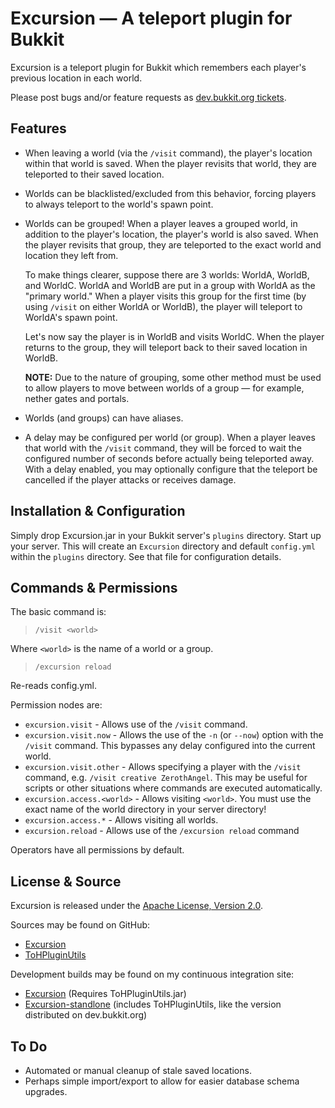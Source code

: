 # Excursion &mdash; A teleport plugin for Bukkit #

Excursion is a teleport plugin for Bukkit which remembers each player's previous location in each world.

Please post bugs and/or feature requests as [dev.bukkit.org tickets](http://dev.bukkit.org/server-mods/excursion/tickets/).

## Features ##

*   When leaving a world (via the `/visit` command), the player's location within that world is saved. When the player revisits that world, they are teleported to their saved location.

*   Worlds can be blacklisted/excluded from this behavior, forcing players to always teleport to the world's spawn point.

*   Worlds can be grouped! When a player leaves a grouped world, in addition to the player's location, the player's world is also saved. When the player revisits that group, they are teleported to the exact world and location they left from.

    To make things clearer, suppose there are 3 worlds: WorldA, WorldB, and
WorldC. WorldA and WorldB are put in a group with WorldA as the "primary world."
When a player visits this group for the first time (by using `/visit` on either
WorldA or WorldB), the player will teleport to WorldA's spawn point.

    Let's now say the player is in WorldB and visits WorldC. When the player returns to the group, they will teleport back to their saved location in WorldB.

    **NOTE:** Due to the nature of grouping, some other method must be used to allow players to move between worlds of a group &mdash; for example, nether gates and portals.

*   Worlds (and groups) can have aliases.

*   A delay may be configured per world (or group). When a player leaves that
    world with the `/visit` command, they will be forced to wait the configured
    number of seconds before actually being teleported away. With a delay
    enabled, you may optionally configure that the teleport be cancelled
    if the player attacks or receives damage.

## Installation & Configuration ##

Simply drop Excursion.jar in your Bukkit server's `plugins` directory. Start up your server. This will create an `Excursion` directory and default `config.yml` within the `plugins` directory. See that file for configuration details.

## Commands & Permissions ##

The basic command is:

> `/visit <world>`

Where `<world>` is the name of a world or a group.

> `/excursion reload`

Re-reads config.yml.

Permission nodes are:

*   `excursion.visit` - Allows use of the `/visit` command.
*   `excursion.visit.now` - Allows the use of the `-n` (or `--now`) option with the `/visit` command. This bypasses any delay configured into the current world.
*   `excursion.visit.other` - Allows specifying a player with the `/visit` command, e.g. `/visit creative ZerothAngel`. This may be useful for scripts or other situations where commands are executed automatically.
*   `excursion.access.<world>` - Allows visiting `<world>`. You must use the exact name of the world directory in your server directory!
*   `excursion.access.*` - Allows visiting all worlds.
*   `excursion.reload` - Allows use of the `/excursion reload` command

Operators have all permissions by default.

## License & Source ##

Excursion is released under the
[Apache License, Version 2.0](http://www.apache.org/licenses/LICENSE-2.0).

Sources may be found on GitHub:

*   [Excursion](https://github.com/ZerothAngel/Excursion)
*   [ToHPluginUtils](https://github.com/ZerothAngel/ToHPluginUtils)

Development builds may be found on my continuous integration site:

*   [Excursion](http://ci.tyrannyofheaven.org/job/Excursion/) (Requires ToHPluginUtils.jar)
*   [Excursion-standlone](http://ci.tyrannyofheaven.org/job/Excursion-standalone/) (includes ToHPluginUtils, like the version distributed on dev.bukkit.org)

## To Do ##

*   Automated or manual cleanup of stale saved locations.
*   Perhaps simple import/export to allow for easier database schema upgrades.
